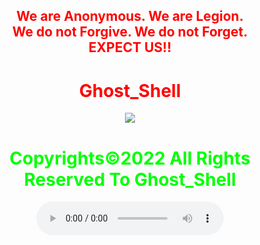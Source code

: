 <html>
    <center>
     <h2 style="color:red">
    We are Anonymous.
    We are Legion.<br>
    We do not Forgive.
    We do not Forget.<br>EXPECT US!!<br></h2>   
    <link rel="icon" type="image/x-icon" href="favicon.ico">
    <link rel="stylesheet" href="world.css">
        <h1 style="color:red">Ghost_Shell</h1><img src="https://i.ibb.co/SmLz9Fr/GHOOST.png"><br>
<div class="fa wp-icon">
<ul class="fa wp-icon">    
<a href="https://www.facebook.com/" class="fa wp-icon fa-facebook-f fa-lg"></a>
<a href="https://twitter.com/"class="fa wp-icon fa-twitter fa-lg"></a>
<a href="https://www.instagram.com/"class="fa wp-icon fa-instagram fa-lg"></a>
<a href="https://www.youtube.com/"class="fa wp-icon fa-youtube fa-lg"></a>
<a href="https://github.com/" class="fa wp-icon fa-github fa-lg"></a>
</ul>
</div>
       <h1 style="color:#00ff00">Copyrights&copy;2022 All Rights Reserved To Ghost_Shell</h1>
<body> 
   <audio controls loop autoplay height="" width="">
<audio autoplay="true" src="Anonymous Hackers Song-We Are Anonymous.mp3"></audio>
<link href="https://fonts.googleapis.com/css?family=Lobster" rel="stylesheet" type="text/css">
     <script>alert("😎It is our great pleasure to have you on board!.A hearty welcome to you😎")</script>

